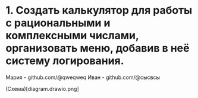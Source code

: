 # 1. Создать калькулятор для работы с рациональными и комплексными числами, организовать меню, добавив в неё систему логирования.

Мария - github.com/@qweqweq
Иван - github.com/@сысвсы

(Схема)[diagram.drawio.png]